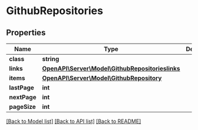 # GithubRepositories

## Properties
Name | Type | Description | Notes
------------ | ------------- | ------------- | -------------
**class** | **string** |  | [optional] 
**links** | [**OpenAPI\Server\Model\GithubRepositorieslinks**](GithubRepositorieslinks.md) |  | [optional] 
**items** | [**OpenAPI\Server\Model\GithubRepository**](GithubRepository.md) |  | [optional] 
**lastPage** | **int** |  | [optional] 
**nextPage** | **int** |  | [optional] 
**pageSize** | **int** |  | [optional] 

[[Back to Model list]](../README.md#documentation-for-models) [[Back to API list]](../README.md#documentation-for-api-endpoints) [[Back to README]](../README.md)


